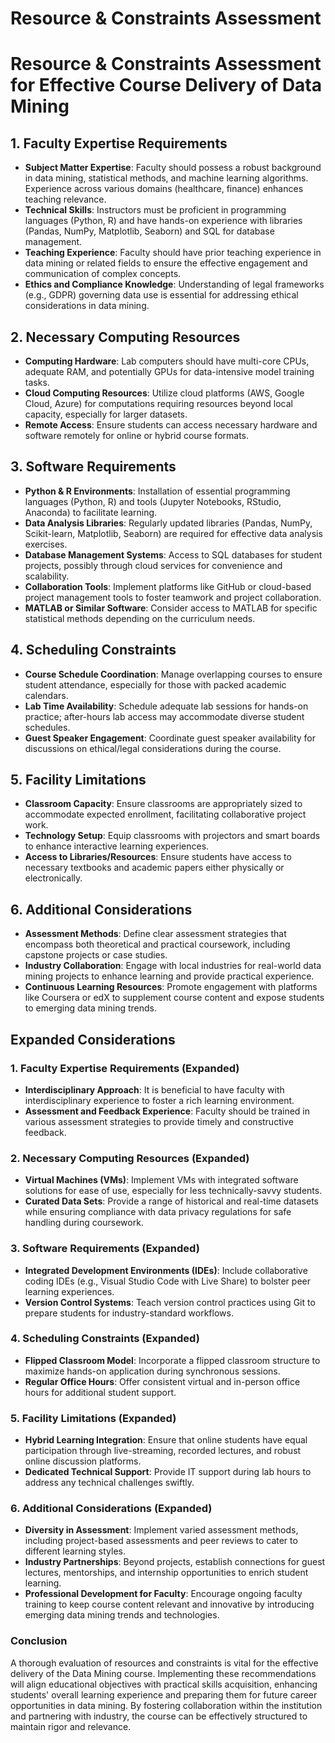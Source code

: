 Resource & Constraints Assessment
=================================

# Resource & Constraints Assessment for Effective Course Delivery of Data Mining

## 1. Faculty Expertise Requirements
- **Subject Matter Expertise**: Faculty should possess a robust background in data mining, statistical methods, and machine learning algorithms. Experience across various domains (healthcare, finance) enhances teaching relevance.
- **Technical Skills**: Instructors must be proficient in programming languages (Python, R) and have hands-on experience with libraries (Pandas, NumPy, Matplotlib, Seaborn) and SQL for database management.
- **Teaching Experience**: Faculty should have prior teaching experience in data mining or related fields to ensure the effective engagement and communication of complex concepts.
- **Ethics and Compliance Knowledge**: Understanding of legal frameworks (e.g., GDPR) governing data use is essential for addressing ethical considerations in data mining.

## 2. Necessary Computing Resources
- **Computing Hardware**: Lab computers should have multi-core CPUs, adequate RAM, and potentially GPUs for data-intensive model training tasks.
- **Cloud Computing Resources**: Utilize cloud platforms (AWS, Google Cloud, Azure) for computations requiring resources beyond local capacity, especially for larger datasets.
- **Remote Access**: Ensure students can access necessary hardware and software remotely for online or hybrid course formats.

## 3. Software Requirements
- **Python & R Environments**: Installation of essential programming languages (Python, R) and tools (Jupyter Notebooks, RStudio, Anaconda) to facilitate learning.
- **Data Analysis Libraries**: Regularly updated libraries (Pandas, NumPy, Scikit-learn, Matplotlib, Seaborn) are required for effective data analysis exercises.
- **Database Management Systems**: Access to SQL databases for student projects, possibly through cloud services for convenience and scalability.
- **Collaboration Tools**: Implement platforms like GitHub or cloud-based project management tools to foster teamwork and project collaboration.
- **MATLAB or Similar Software**: Consider access to MATLAB for specific statistical methods depending on the curriculum needs.

## 4. Scheduling Constraints
- **Course Schedule Coordination**: Manage overlapping courses to ensure student attendance, especially for those with packed academic calendars.
- **Lab Time Availability**: Schedule adequate lab sessions for hands-on practice; after-hours lab access may accommodate diverse student schedules.
- **Guest Speaker Engagement**: Coordinate guest speaker availability for discussions on ethical/legal considerations during the course.

## 5. Facility Limitations
- **Classroom Capacity**: Ensure classrooms are appropriately sized to accommodate expected enrollment, facilitating collaborative project work.
- **Technology Setup**: Equip classrooms with projectors and smart boards to enhance interactive learning experiences.
- **Access to Libraries/Resources**: Ensure students have access to necessary textbooks and academic papers either physically or electronically.

## 6. Additional Considerations
- **Assessment Methods**: Define clear assessment strategies that encompass both theoretical and practical coursework, including capstone projects or case studies.
- **Industry Collaboration**: Engage with local industries for real-world data mining projects to enhance learning and provide practical experience.
- **Continuous Learning Resources**: Promote engagement with platforms like Coursera or edX to supplement course content and expose students to emerging data mining trends. 

## Expanded Considerations
### 1. Faculty Expertise Requirements (Expanded)
- **Interdisciplinary Approach**: It is beneficial to have faculty with interdisciplinary experience to foster a rich learning environment.
- **Assessment and Feedback Experience**: Faculty should be trained in various assessment strategies to provide timely and constructive feedback.

### 2. Necessary Computing Resources (Expanded)
- **Virtual Machines (VMs)**: Implement VMs with integrated software solutions for ease of use, especially for less technically-savvy students.
- **Curated Data Sets**: Provide a range of historical and real-time datasets while ensuring compliance with data privacy regulations for safe handling during coursework.

### 3. Software Requirements (Expanded)
- **Integrated Development Environments (IDEs)**: Include collaborative coding IDEs (e.g., Visual Studio Code with Live Share) to bolster peer learning experiences.
- **Version Control Systems**: Teach version control practices using Git to prepare students for industry-standard workflows.

### 4. Scheduling Constraints (Expanded)
- **Flipped Classroom Model**: Incorporate a flipped classroom structure to maximize hands-on application during synchronous sessions.
- **Regular Office Hours**: Offer consistent virtual and in-person office hours for additional student support.

### 5. Facility Limitations (Expanded)
- **Hybrid Learning Integration**: Ensure that online students have equal participation through live-streaming, recorded lectures, and robust online discussion platforms.
- **Dedicated Technical Support**: Provide IT support during lab hours to address any technical challenges swiftly.

### 6. Additional Considerations (Expanded)
- **Diversity in Assessment**: Implement varied assessment methods, including project-based assessments and peer reviews to cater to different learning styles.
- **Industry Partnerships**: Beyond projects, establish connections for guest lectures, mentorships, and internship opportunities to enrich student learning.
- **Professional Development for Faculty**: Encourage ongoing faculty training to keep course content relevant and innovative by introducing emerging data mining trends and technologies.

### Conclusion
A thorough evaluation of resources and constraints is vital for the effective delivery of the Data Mining course. Implementing these recommendations will align educational objectives with practical skills acquisition, enhancing students' overall learning experience and preparing them for future career opportunities in data mining. By fostering collaboration within the institution and partnering with industry, the course can be effectively structured to maintain rigor and relevance.